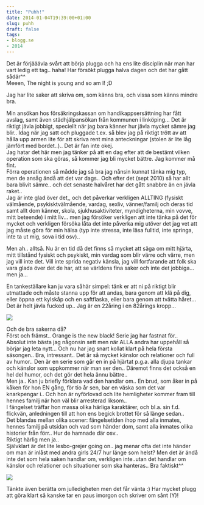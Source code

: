 ```yaml
---
title: "Puhh!"
date: 2014-01-04T19:39:00+01:00
slug: puhh
draft: false
tags:
- blogg.se
- 2014
---
```

Det är förjääävla svårt att börja plugga och ha ens lite disciplin när man har vart ledig ett tag.. haha! Har försökt plugga halva dagen och det har gått sådär^^  
Meeen, The night is young and so am I! ;D

Jag har lite saker att skriva om, som känns bra, och vissa som känns mindre bra.  
  
Min ansökan hos försäkringskassan om handikappsersättning har fått avslag, samt även städhjälpansökan från kommunen i linköping... Det är riktigt jävla jobbigt, speciellt när jag bara känner hur jävla mycket sämre jag blir.. Idag när jag satt och pluggade t.ex. så blev jag på riktigt trött av att hålla upp armen lite för att skriva rent mina anteckningar (stolen är lite låg jämfört med bordet..).. Det är fan inte okej.  
Jag hatar det här men jag tänker på att en dag efter att de bestämt vilken operation som ska göras, så kommer jag bli mycket bättre. Jag kommer må fint.  
Förra operationen så mådde jag så bra jag nånsin kunnat tänka mig typ, men de ansåg ändå att det var dags.. Och efter det (sept 2010) så har allt bara blivit sämre.. och det senaste halvåret har det gått snabbre än en jävla raket..  
Jag är inte glad över det,, och det påverkar verkligen ALLTING (fysiskt välmående, psykisktvälmående, vardag, sexliv, vänner/familj och deras tid samt allt dom känner, skola, sjukhusaktiviteter, myndigheterna, min vovve, mitt beteende) i mitt liv... men jag försöker verkligen att inte tänka på det för mycket och verkligen försöka låta det inte påverka mig utöver det jag vet att jag måste göra för min hälsa (typ inte stressa, inte läsa fulltid, inte springa, inte ta ut mig, sova i tid osv)..

Men ah.. alltså. Nu är en tid då det finns så mycket att säga om mitt hjärta, mitt tillstånd fysiskt och psykiskt, min vardag som blir värre och värre, men jag vill inte det. Vill inte sprida negativ känsla, jag vill fortfarande att folk ska vara glada över det de har, att se världens fina saker och inte det jobbiga... men ja...  
  
En tankeställare kan ju vara såhär simpel: tänk er att ni på riktigt blir utmattade och måste stanna upp för att andas, bara genom att klä på dig, eller öppna ett kylskåp och en saftflaska, eller bara genom att tvätta håret...  
Det är helt jävla fucked up.. Jag är en 22åring i en 82årings kropp...

![](/assets/images/blogg.se/fkass_52c853a3ddf2b33de36606a2.jpg)

Och de bra sakerna då?  
Först och främst.. Orange is the new black! Serie jag har fastnat för.. Absolut inte bästa jag någonsin sett men när ALLA andra har uppehåll så börjar jag leta nytt... Och nu har jag snart kollat klart på hela första säsongen.. Bra, intressant.. Det är så mycket känslor och relationer och full av humor.. Den är en serie som går en in på hjärtat p.g.a. alla djupa tankar och känslor som uppkommer när man ser den.. Däremot finns det också en hel del humor, och det gör det hela ännu bättre..  
Men ja.. Kan ju briefly förklara vad den handlar om.. En brud, som åker in på kåken för hon EN gång, för tio år sen, bar en väska som det var knarkpengar i.. Och hon är nyförlovad och lite hemligheter kommer fram till hennes familj när hon väl blir arresterad liksom..  
I fängelset träffar hon massa olika härliga karaktärer, och bl.a. sin f.d. flickvän, anledningen till att hon ens begick brottet för så länge sedan..  
Det blandas mellan olika scener: fängelsetiden ihop med alla inmates, hennes familj på utsidan och vad som händer dom, samt alla inmates olika historier från förr.. Hur de hamnade där osv..  
Riktigt härlig men ja..  
Självklart är det lite lesbo-grejer going on.. jag menar ofta det inte händer om man är inlåst med andra girls 24/7 hur länge som helst? Men det är ändå inte det som hela saken handlar om, verkligen inte..utan det handlar om känslor och relationer och situationer som ska hanteras.. Bra faktiskt^^  

![](/assets/images/blogg.se/orangeisthenewblack2_52c8554a88e59d06fe38e6ac.jpg)

  
  
  

Tänkte även berätta om julledigheten men det får vänta :) Har mycket plugg att göra klart så kanske tar en paus imorgon och skriver om sånt (Y)!